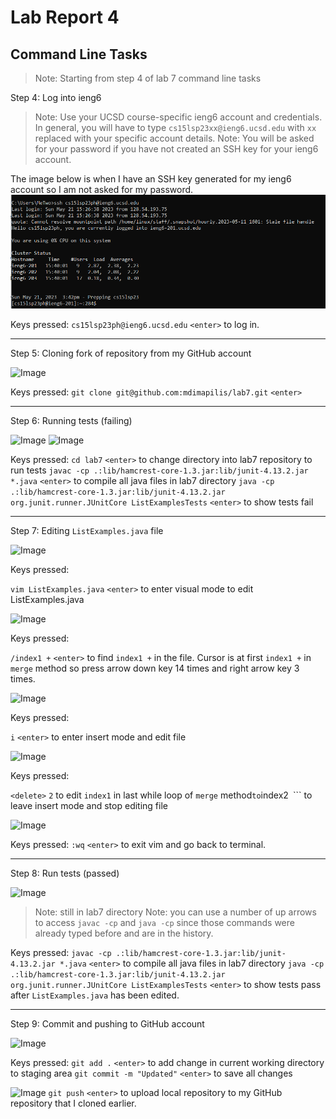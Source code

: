 # Lab Report 4

## Command Line Tasks

>Note: Starting from step 4 of lab 7 command line tasks

Step 4: Log into ieng6

>Note: Use your UCSD course-specific ieng6 account and credentials.  In general, you will have to type ```cs15lsp23xx@ieng6.ucsd.edu``` with ```xx``` replaced with your specific account details.
>Note: You will be asked for your password if you have not created an SSH key for your ieng6 account.

The image below is when I have an SSH key generated for my ieng6 account so I am not asked for my password.
![Image](Step4.png)

Keys pressed:
```cs15lsp23ph@ieng6.ucsd.edu``` ```<enter>``` to log in.

---

Step 5: Cloning fork of repository from my GitHub account

![Image](Step5.png)

Keys pressed:
```git clone git@github.com:mdimapilis/lab7.git``` ```<enter>```

---

Step 6: Running tests (failing)

![Image](Step6pt1.png)
![Image](Step6pt2.png)

Keys pressed:
```cd lab7``` ```<enter>``` to change directory into lab7 repository to run tests
```javac -cp .:lib/hamcrest-core-1.3.jar:lib/junit-4.13.2.jar *.java``` ```<enter>``` to compile all java files in lab7 directory
```java -cp .:lib/hamcrest-core-1.3.jar:lib/junit-4.13.2.jar org.junit.runner.JUnitCore ListExamplesTests``` ```<enter>``` to show tests fail

---

Step 7: Editing ```ListExamples.java``` file

![Image](Step7pt1.png)

Keys pressed:

```vim ListExamples.java``` ```<enter>``` to enter visual mode to edit ListExamples.java

![Image](Step7pt2.png)

Keys pressed:

```/index1 +``` ```<enter>``` to find ```index1 +``` in the file. Cursor is at first ```index1 +``` in ```merge``` method so press arrow down key 14 times and right arrow key 3 times.

![Image](Step7pt3.png)


Keys pressed:

```i``` ```<enter>``` to enter insert mode and edit file

![Image](Step7pt4.png)

Keys pressed:

```<delete>``` ```2``` to edit ```index1``` in last while loop of ```merge``` method``` to ```index2```
```<esc>``` to leave insert mode and stop editing file

![Image](Step7pt5.png)

Keys pressed:
```:wq``` ```<enter>``` to exit vim and go back to terminal.
  
---

Step 8: Run tests (passed)

![Image](Step8.png)

>Note: still in lab7 directory
>Note: you can use a number of up arrows to access ```javac -cp``` and ```java -cp``` since those commands were already typed before and are in the history.

  
Keys pressed:
```javac -cp .:lib/hamcrest-core-1.3.jar:lib/junit-4.13.2.jar *.java``` ```<enter>``` to compile all java files in lab7 directory
```java -cp .:lib/hamcrest-core-1.3.jar:lib/junit-4.13.2.jar org.junit.runner.JUnitCore ListExamplesTests``` ```<enter>``` to show tests pass after ```ListExamples.java``` has been edited.
  
---
  
Step 9: Commit and pushing to GitHub account

![Image](Step9pt1.png)

Keys pressed:
```git add .``` ```<enter>``` to add change in current working directory to staging area
```git commit -m "Updated"``` ```<enter>``` to save all changes

![Image](Step9pt2.png)
```git push``` ```<enter>``` to upload local repository to my GitHub repository that I cloned earlier.
